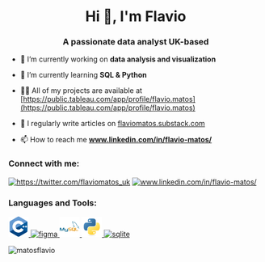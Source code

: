 <h1 align="center">Hi 👋, I'm Flavio</h1>
<h3 align="center">A passionate data analyst UK-based</h3>

- 🔭 I’m currently working on **data analysis and visualization**

- 🌱 I’m currently learning **SQL & Python**

- 👨‍💻 All of my projects are available at [https://public.tableau.com/app/profile/flavio.matos](https://public.tableau.com/app/profile/flavio.matos)

- 📝 I regularly write articles on [flaviomatos.substack.com](flaviomatos.substack.com)

- 📫 How to reach me **www.linkedin.com/in/flavio-matos/**



<h3 align="left">Connect with me:</h3>
<p align="left">
<a href="https://twitter.com/flaviomatos_uk" target="blank"><img align="center" src="https://raw.githubusercontent.com/rahuldkjain/github-profile-readme-generator/master/src/images/icons/Social/twitter.svg" alt="https://twitter.com/flaviomatos_uk" height="30" width="40" /></a>
<a href="https://linkedin.com/in/flavio-matos/" target="blank"><img align="center" src="https://raw.githubusercontent.com/rahuldkjain/github-profile-readme-generator/master/src/images/icons/Social/linked-in-alt.svg" alt="www.linkedin.com/in/flavio-matos/" height="30" width="40" /></a>
</p>

<h3 align="left">Languages and Tools:</h3>
<p align="left"> <a href="https://www.w3schools.com/cpp/" target="_blank" rel="noreferrer"> <img src="https://raw.githubusercontent.com/devicons/devicon/master/icons/cplusplus/cplusplus-original.svg" alt="cplusplus" width="40" height="40"/> </a> <a href="https://www.figma.com/" target="_blank" rel="noreferrer"> <img src="https://www.vectorlogo.zone/logos/figma/figma-icon.svg" alt="figma" width="40" height="40"/> </a> <a href="https://www.mysql.com/" target="_blank" rel="noreferrer"> <img src="https://raw.githubusercontent.com/devicons/devicon/master/icons/mysql/mysql-original-wordmark.svg" alt="mysql" width="40" height="40"/> </a> <a href="https://www.python.org" target="_blank" rel="noreferrer"> <img src="https://raw.githubusercontent.com/devicons/devicon/master/icons/python/python-original.svg" alt="python" width="40" height="40"/> </a> <a href="https://www.sqlite.org/" target="_blank" rel="noreferrer"> <img src="https://www.vectorlogo.zone/logos/sqlite/sqlite-icon.svg" alt="sqlite" width="40" height="40"/> </a> </p>

<p><img align="center" src="https://github-readme-stats.vercel.app/api/top-langs?username=matosflavio&show_icons=true&locale=en&layout=compact" alt="matosflavio" /></p>


<!--
<div>
  <a href="https://beacons.ai/MatosFlavio">
  <img height="180em" scr="https://guthub-readme-stats.vercel.app/api?/username=matosflavio&show_icons=true%theme=dracula&include_all_commits=true"/>
  <img height="180em" scr="https://guthub-readme-stats.vercel.app/api/top-langs/?username=matosflavio&layout=compact&langs_count=16&theme=dark"/>
</div>

### Hi there, I'm Flavio 👋


**MatosFlavio/MatosFlavio** is a ✨ _special_ ✨ repository because its `README.md` (this file) appears on your GitHub profile.

Here are some ideas to get you started:

- 🔭 I’m currently working on ...
- 🌱 I’m currently learning SQL and Python
- 👯 I’m looking to collaborate on Data Analysis projects
- 📫 How to reach me: ...
-->
